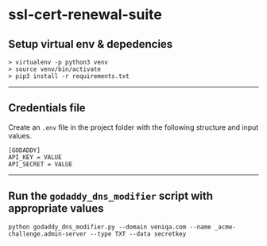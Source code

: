 # ssl-cert-renewal-suite

## Setup virtual env & depedencies

```
> virtualenv -p python3 venv
> source venv/bin/activate
> pip3 install -r requirements.txt
```
---
## Credentials file
Create an `.env` file in the project folder with the following structure and input values.

```
[GODADDY]
API_KEY = VALUE
API_SECRET = VALUE
```

---
## Run the `godaddy_dns_modifier` script with appropriate values

`python godaddy_dns_modifier.py --domain veniqa.com --name _acme-challenge.admin-server --type TXT --data secretkey`
